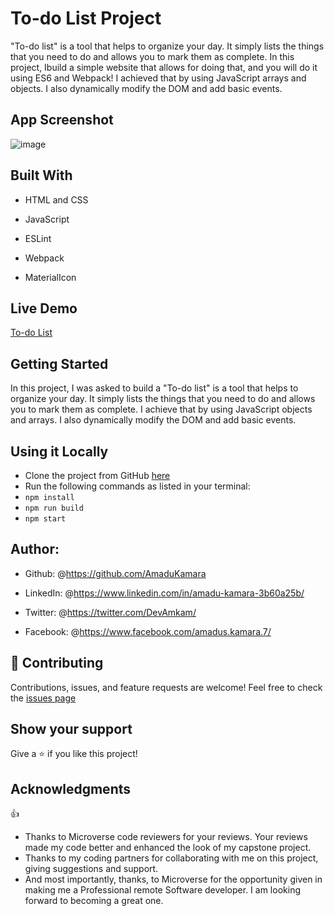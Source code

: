 # To-do List Project

"To-do list" is a tool that helps to organize your day. It simply lists the things that you need to do and allows you to mark them as complete.
In this project, Ibuild a simple website that allows for doing that, and you will do it using ES6 and Webpack!
I achieved that by using JavaScript arrays and objects. I also dynamically modify the DOM and add basic events.

## App Screenshot

![image](https://user-images.githubusercontent.com/50941074/144613726-540239b7-5aab-4bf9-8646-9cc4fe6b7633.png)

## Built With

- HTML and CSS

- JavaScript

- ESLint

- Webpack

- MaterialIcon

## Live Demo

<a href="https://amadukamara.github.io/todo-list/dist">To-do List</a>

## Getting Started

In this project, I was asked to build a "To-do list" is a tool that helps to organize your day.
It simply lists the things that you need to do and allows you to mark them as complete.
I achieve that by using JavaScript objects and arrays.
I also dynamically modify the DOM and add basic events.

## Using it Locally

- Clone the project from GitHub <a href="https://github.com/AmaduKamara/todo-list.git">here<a/>
- Run the following commands as listed in your terminal:
- `npm install`
- `npm run build`
- `npm start`

## Author:

- Github: @<https://github.com/AmaduKamara>

- LinkedIn: @<https://www.linkedin.com/in/amadu-kamara-3b60a25b/>

- Twitter: @<https://twitter.com/DevAmkam/>

- Facebook: @<https://www.facebook.com/amadus.kamara.7/>

## 🤝 Contributing

Contributions, issues, and feature requests are welcome!
Feel free to check the <a href="https://github.com/AmaduKamara/todo-list/issues">issues page</a>

## Show your support

Give a ⭐️ if you like this project!

## Acknowledgments

👍

- Thanks to Microverse code reviewers for your reviews. Your reviews made my code better and enhanced the look of my capstone project.
- Thanks to my coding partners for collaborating with me on this project, giving suggestions and support.
- And most importantly, thanks, to Microverse for the opportunity given in making me a Professional remote Software developer. I am looking forward to becoming a great one.

